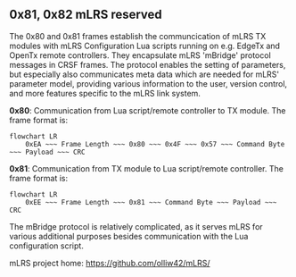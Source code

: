 
## __0x81, 0x82 mLRS reserved__

The 0x80 and 0x81 frames establish the communcication of mLRS TX modules with mLRS Configuration Lua scripts running on e.g. EdgeTx and OpenTx remote controllers. They encapsulate mLRS 'mBridge' protocol messages in CRSF frames. The protocol enables the setting of parameters, but especially also communicates meta data which are needed for mLRS' parameter model, providing various information to the user, version control, and more features specific to the mLRS link system.

**0x80**: Communication from Lua script/remote controller to TX module. The frame format is:

```mermaid
flowchart LR
    0xEA ~~~ Frame Length ~~~ 0x80 ~~~ 0x4F ~~~ 0x57 ~~~ Command Byte ~~~ Payload ~~~ CRC
```

**0x81**: Communication from TX module to Lua script/remote controller. The frame format is:

```mermaid
flowchart LR
    0xEE ~~~ Frame Length ~~~ 0x81 ~~~ Command Byte ~~~ Payload ~~~ CRC
```

The mBridge protocol is relatively complicated, as it serves mLRS for various additional purposes besides communication with the Lua configuration script. 

mLRS project home: https://github.com/olliw42/mLRS/